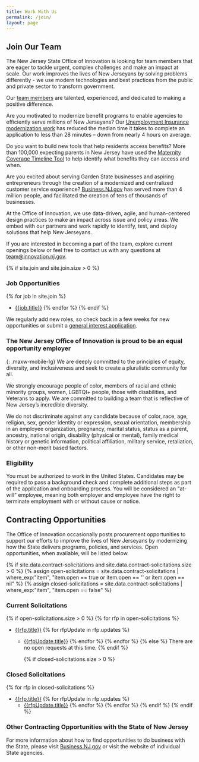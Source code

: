 ```yaml
---
title: Work With Us
permalink: /join/
layout: page
---
```


## Join Our Team

The New Jersey State Office of Innovation is looking for team members that are eager to tackle urgent, complex challenges and make an impact at scale. Our work improves the lives of New Jerseyans by solving problems differently - we use modern technologies and best practices from the public and private sector to transform government.

Our [team members](/about/team/our-team/) are talented, experienced, and dedicated to making a positive difference.

Are you motivated to modernize benefit programs to enable agencies to efficiently serve millions of New Jerseyans? Our [Unemployment Insurance modernization work](/projects/ui-application-redesign/) has reduced the median time it takes to complete an application to less than 28 minutes – down from nearly 4 hours on average.

Do you want to build new tools that help residents access benefits? More than 100,000 expecting parents in New Jersey have used the [Maternity Coverage Timeline Tool](/projects/maternity-coverage-tool/) to help identify what benefits they can access and when.

Are you excited about serving Garden State businesses and aspiring entrepreneurs through the creation of a modernized and centralized customer service experience? [Business.NJ.gov](/projects/business-nj-gov/) has served more than 4 million people, and facilitated the creation of tens of thousands of businesses.

At the Office of Innovation, we use data-driven, agile, and human-centered design practices to make an impact across issue and policy areas. We embed with our partners and work rapidly to identify, test, and deploy solutions that help New Jerseyans.

If you are interested in becoming a part of the team, explore current openings below or feel free to contact us with any questions at [team@innovation.nj.gov](mailto:team@innovation.nj.gov).

{% if site.join and site.join.size > 0 %}

### Job Opportunities

{% for job in site.join %}

- [{{job.title}}]({{job.url}})
  {% endfor %}
  {% endif %}

We regularly add new roles, so check back in a few weeks for new opportunities or submit a [general interest application](/join/general-interest/).

### The New Jersey Office of Innovation is proud to be an equal opportunity employer

{: .maxw-mobile-lg}
We are deeply committed to the principles of equity, diversity, and inclusiveness and seek to create a pluralistic community for all.

We strongly encourage people of color, members of racial and ethnic minority groups, women, LGBTQI+ people, those with disabilities, and Veterans to apply. We are committed to building a team that is reflective of New Jersey’s incredible diversity.

We do not discriminate against any candidate because of color, race, age, religion, sex, gender identity or expression, sexual orientation, membership in an employee organization, pregnancy, marital status, status as a parent, ancestry, national origin, disability (physical or mental), family medical history or genetic information, political affiliation, military service, retaliation, or other non-merit based factors.

### Eligibility

You must be authorized to work in the United States. Candidates may be required to pass a background check and complete additional steps as part of the application and onboarding process. You will be considered an “at-will” employee, meaning both employer and employee have the right to terminate employment with or without cause or notice.

## Contracting Opportunities

The Office of Innovation occasionally posts procurement opportunities to support our efforts to improve the lives of New Jerseyans by modernizing how the State delivers programs, policies, and services. Open opportunities, when available, will be listed below.

{% if site.data.contract-solicitations and site.data.contract-solicitations.size > 0 %}
{% assign open-solicitations = site.data.contract-solicitations | where_exp:"item", "item.open == true or item.open == '' or item.open == nil" %}
{% assign closed-solicitations = site.data.contract-solicitations | where_exp:"item", "item.open == false" %}

### Current Solicitations

{% if open-solicitations.size > 0 %}
{% for rfp in open-solicitations %}
- [{{rfp.title}}]({{rfp.url}})
  {% for rfpUpdate in rfp.updates %}
  - [{{rfpUpdate.title}}]({{rfpUpdate.url}})
  {% endfor %}
{% endfor %}
{% else %}
There are no open requests at this time.
{% endif %}

    {% if closed-solicitations.size > 0 %}

### Closed Solicitations

{% for rfp in closed-solicitations %}
- [{{rfp.title}}]({{rfp.url}})
  {% for rfpUpdate in rfp.updates %}
  - [{{rfpUpdate.title}}]({{rfpUpdate.url}})
    {% endfor %}
{% endfor %}
{% endif %}
{% endif %}

### Other Contracting Opportunities with the State of New Jersey

For more information about how to find opportunities to do business with the State, please visit [Business.NJ.gov](https://business.nj.gov/pages/government-contracting) or visit the website of individual State agencies.
